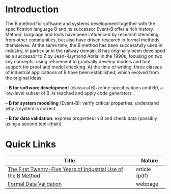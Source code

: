 # Introduction

The B method for software and systems development together with the specification language B and its successor Event-B offer a rich history. Method, language and tools have been influenced by research stemming from other communities, but also have driven research in formal methods themselves. At the same time, the B method has been successfully used in industry, in particular in the railway domain.
B has originally been developed as a successor to Z by Jean-Raymond Abrial in the 1990s, focusing on two key concepts: using refinement to gradually develop models and tool support for proof and model checking. At the time of writing, three classes of industrial applications of B have been established, which evolved from the original ideas:

– **B for software development** (classical B): refine specifications until B0, a low-level subset of B, is reached and apply code generators

– **B for system modelling** (Event-B): verify critical properties, understand why a system is correct

– **B for data validation**: express properties in B and check data (possibly using a second tool-chain)


# Quick Links

| Title | Nature |
|-------|--------|
| [The First Twenty-Five Years of Industrial Use of the B Method](pdfs/the-first-25-years-of-industrial-use-of-the-B-method.pdf) | article (pdf) |
| [Formal Data Validation](https://www.clearsy.com/en/offers/formal-data-validation-tool/) | webpage |
